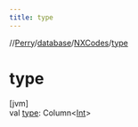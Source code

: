 ```yaml
---
title: type
---
```

//[Perry](../../../index.html)/[database](../index.html)/[NXCodes](index.html)/[type](type.html)



# type



[jvm]\
val [type](type.html): Column<[Int](https://kotlinlang.org/api/latest/jvm/stdlib/kotlin/-int/index.html)>




